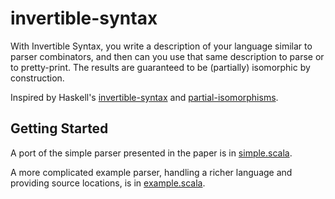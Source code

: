 # invertible-syntax

With Invertible Syntax, you write a description of your language similar to parser combinators, and then can you use that same description to parse or to pretty-print. The results are guaranteed to be (partially) isomorphic by construction.

Inspired by Haskell's [invertible-syntax](http://hackage.haskell.org/package/invertible-syntax) and [partial-isomorphisms](http://hackage.haskell.org/package/partial-isomorphisms).

## Getting Started

A port of the simple parser presented in the paper is in [simple.scala](src/test/scala/invertible/simple.scala).

A more complicated example parser, handling a richer language and providing source locations, is in [example.scala](src/test/scala/invertible/example.scala).

